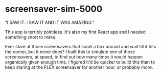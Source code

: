 # screensaver-sim-5000

"I SAW IT. I SAW IT AND IT WAS AMAZING."

This app is terribly pointless. It's also my first React app and I needed something short to make.

Ever stare at those screensavers that scroll a box around and wait till it hits the corner, but it 
never does? I built this to simulate one of those screensavers, at speed, to find out how many times 
it would happen organically given enough time. I figured it'd be quicker to build this than to keep 
staring at the PLEX screensaver for another hour, or probably more.
